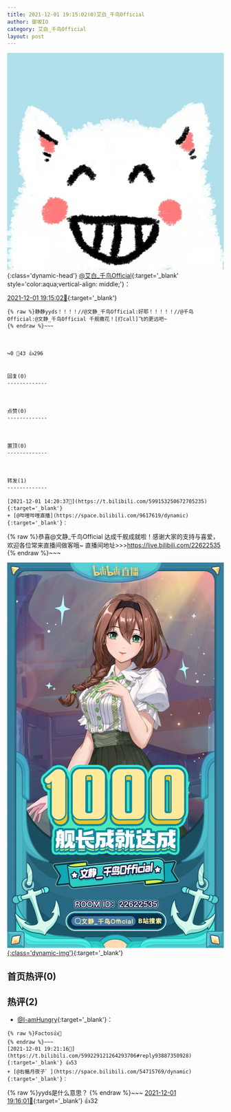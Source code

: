```yaml
---
title: 2021-12-01 19:15:02(0)艾白_千鸟Official
author: 御坂IO
category: 艾白_千鸟Official
layout: post
---
```


![img](/images/9ae8b9445fd0665cc014d9080156a45271be73c6.jpg){:class='dynamic-head'}
[@艾白_千鸟Official](https://space.bilibili.com/334537711/dynamic){:target='_blank' style='color:aqua;vertical-align: middle;'}：

[2021-12-01 19:15:02🔗](https://t.bilibili.com/599229121264293706){:target='_blank'}

~~~
{% raw %}静静yyds！！！！//@文静_千鸟Official:好耶！！！！！//@千鸟Official:@文静_千鸟Official 千舰撒花！[打call]飞的更远吧~
{% endraw %}~~~



↪️0 💬43 👍296


回复(0)
-------------



点赞(0)
-------------



置顶(0)
-------------



转发(1)
-------------

[2021-12-01 14:20:37🔗](https://t.bilibili.com/599153250672705235){:target='_blank'}
+ [@哔哩哔哩直播](https://space.bilibili.com/9617619/dynamic){:target='_blank'}：
~~~
{% raw %}恭喜@文静_千鸟Official 达成千舰成就啦！感谢大家的支持与喜爱，欢迎各位常来直播间做客哦~
直播间地址>>>https://live.bilibili.com/22622535 
{% endraw %}~~~


[![img](/images/e51ff3ef14fbea944575e2605fcc822d23a56915.jpg){:class='dynamic-img'}](/images/e51ff3ef14fbea944575e2605fcc822d23a56915.jpg){:target='_blank'}




首页热评(0)
-------------



热评(2)
-------------

+ [@I-amHungry](https://space.bilibili.com/6715117/dynamic){:target='_blank'}：
~~~
{% raw %}Factos👍👀
{% endraw %}~~~
[2021-12-01 19:21:16🔗](https://t.bilibili.com/599229121264293706#reply93887350928){:target='_blank'} 👍53
+ [@右楯月夜子゛](https://space.bilibili.com/54715769/dynamic){:target='_blank'}：
~~~
{% raw %}yyds是什么意思？
{% endraw %}~~~
[2021-12-01 19:16:01🔗](https://t.bilibili.com/599229121264293706#reply93886926064){:target='_blank'} 👍32


